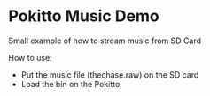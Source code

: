 # Pokitto Music Demo
Small  example of how to stream music from SD Card

How to use:
- Put the music file (thechase.raw) on the SD card
- Load the bin on the Pokitto 
